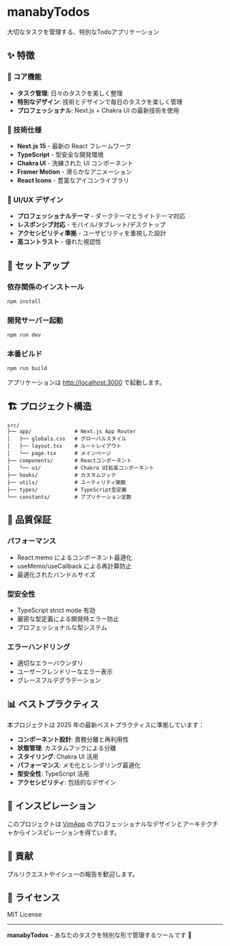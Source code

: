# manabyTodos

大切なタスクを管理する、特別なTodoアプリケーション

## ✨ 特徴

### 🎯 コア機能

- **タスク管理**: 日々のタスクを美しく整理
- **特別なデザイン**: 技術とデザインで毎日のタスクを楽しく管理
- **プロフェッショナル**: Next.js + Chakra UI の最新技術を使用

### 🔧 技術仕様

- **Next.js 15** - 最新の React フレームワーク
- **TypeScript** - 型安全な開発環境
- **Chakra UI** - 洗練された UI コンポーネント
- **Framer Motion** - 滑らかなアニメーション
- **React Icons** - 豊富なアイコンライブラリ

### 🎨 UI/UX デザイン

- **プロフェッショナルテーマ** - ダークテーマとライトテーマ対応
- **レスポンシブ対応** - モバイル/タブレット/デスクトップ
- **アクセシビリティ準拠** - ユーザビリティを重視した設計
- **高コントラスト** - 優れた視認性

## 🚀 セットアップ

### 依存関係のインストール

```bash
npm install
```

### 開発サーバー起動

```bash
npm run dev
```

### 本番ビルド

```bash
npm run build
```

アプリケーションは [http://localhost:3000](http://localhost:3000) で起動します。

## 🏗️ プロジェクト構造

```
src/
├── app/              # Next.js App Router
│   ├── globals.css   # グローバルスタイル
│   ├── layout.tsx    # ルートレイアウト
│   └── page.tsx      # メインページ
├── components/       # Reactコンポーネント
│   └── ui/           # Chakra UI拡張コンポーネント
├── hooks/            # カスタムフック
├── utils/            # ユーティリティ関数
├── types/            # TypeScript型定義
└── constants/        # アプリケーション定数
```

## 🎯 品質保証

### パフォーマンス

- React.memo によるコンポーネント最適化
- useMemo/useCallback による再計算防止
- 最適化されたバンドルサイズ

### 型安全性

- TypeScript strict mode 有効
- 厳密な型定義による開発時エラー防止
- プロフェッショナルな型システム

### エラーハンドリング

- 適切なエラーバウンダリ
- ユーザーフレンドリーなエラー表示
- グレースフルデグラデーション

## 📊 ベストプラクティス

本プロジェクトは 2025 年の最新ベストプラクティスに準拠しています：

- **コンポーネント設計**: 責務分離と再利用性
- **状態管理**: カスタムフックによる分離
- **スタイリング**: Chakra UI 活用
- **パフォーマンス**: メモ化とレンダリング最適化
- **型安全性**: TypeScript 活用
- **アクセシビリティ**: 包括的なデザイン

## 🌟 インスピレーション

このプロジェクトは [VimApp](https://github.com/riffluv/VimApp) のプロフェッショナルなデザインとアーキテクチャからインスピレーションを得ています。

## 🤝 貢献

プルリクエストやイシューの報告を歓迎します。

## 📄 ライセンス

MIT License

---

**manabyTodos** - あなたのタスクを特別な形で管理するツールです 💖
